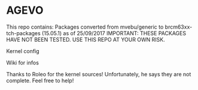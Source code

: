 # AGEVO
This repo contains:
Packages converted from mvebu/generic to brcm63xx-tch-packages (15.05.1) as of 25/09/2017
IMPORTANT: THESE PACKAGES HAVE NOT BEEN TESTED.
USE THIS REPO AT YOUR OWN RISK.

Kernel config

Wiki for infos

Thanks to Roleo for the kernel sources! Unfortunately, he says they are not complete. Feel free to help!
